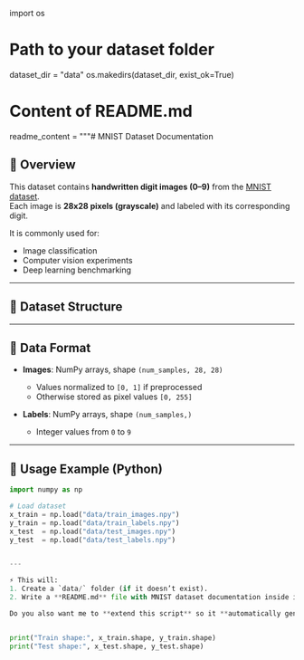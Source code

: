 import os

# Path to your dataset folder
dataset_dir = "data"
os.makedirs(dataset_dir, exist_ok=True)

# Content of README.md
readme_content = """# MNIST Dataset Documentation

## 📌 Overview
This dataset contains **handwritten digit images (0–9)** from the [MNIST dataset](http://yann.lecun.com/exdb/mnist/).  
Each image is **28x28 pixels (grayscale)** and labeled with its corresponding digit.  

It is commonly used for:
- Image classification
- Computer vision experiments
- Deep learning benchmarking

---

## 📂 Dataset Structure

---

## 🔎 Data Format
- **Images**: NumPy arrays, shape `(num_samples, 28, 28)`  
  - Values normalized to `[0, 1]` if preprocessed  
  - Otherwise stored as pixel values `[0, 255]`  

- **Labels**: NumPy arrays, shape `(num_samples,)`  
  - Integer values from `0` to `9`  

---

## 🚀 Usage Example (Python)
```python
import numpy as np

# Load dataset
x_train = np.load("data/train_images.npy")
y_train = np.load("data/train_labels.npy")
x_test  = np.load("data/test_images.npy")
y_test  = np.load("data/test_labels.npy")


---

⚡ This will:  
1. Create a `data/` folder (if it doesn’t exist).  
2. Write a **README.md** file with MNIST dataset documentation inside it.  

Do you also want me to **extend this script** so it **automatically generates `train_images.npy`, `train_labels.npy`, etc.** from Keras MNIST dataset along with the README?


print("Train shape:", x_train.shape, y_train.shape)
print("Test shape:", x_test.shape, y_test.shape)
